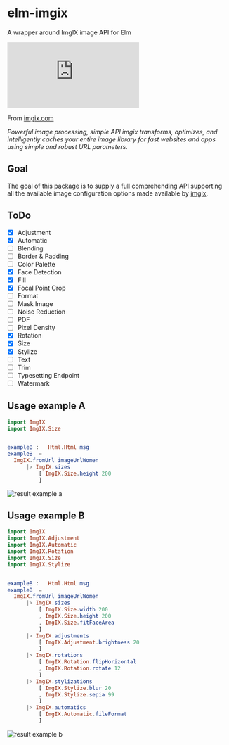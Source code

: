 # elm-imgix

A wrapper around ImgIX image API for Elm

![imgix logo](https://assets.imgix.net/presskit/imgix-presskit.pdf?page=3&fm=png&w=200)

From [imgix.com](https://www.imgix.com)

_Powerful image processing, simple API
imgix transforms, optimizes, and intelligently caches your entire image library for fast websites and apps using simple and robust URL parameters._

## Goal

The goal of this package is to supply a full comprehending API supporting all the available image configuration options made available by [imgix](https://www.imgix.com).

## ToDo

- [x] Adjustment
- [x] Automatic
- [ ] Blending
- [ ] Border & Padding
- [ ] Color Palette
- [x] Face Detection
- [x] Fill
- [x] Focal Point Crop
- [ ] Format
- [ ] Mask Image
- [ ] Noise Reduction
- [ ] PDF
- [ ] Pixel Density
- [x] Rotation
- [x] Size
- [x] Stylize
- [ ] Text
- [ ] Trim
- [ ] Typesetting Endpoint
- [ ] Watermark

## Usage example A

```elm
import ImgIX
import ImgIX.Size


exampleB :   Html.Html msg
exampleB  =
  ImgIX.fromUrl imageUrlWomen
      |> ImgIX.sizes
          [ ImgIX.Size.height 200
          ]


```
![result example a](https://static-a.imgix.net/woman.jpg?h=200)


## Usage example B


```elm
import ImgIX
import ImgIX.Adjustment
import ImgIX.Automatic
import ImgIX.Rotation
import ImgIX.Size
import ImgIX.Stylize


exampleB :   Html.Html msg
exampleB  =
  ImgIX.fromUrl imageUrlWomen
      |> ImgIX.sizes
          [ ImgIX.Size.width 200
          , ImgIX.Size.height 200
          , ImgIX.Size.fitFaceArea
          ]
      |> ImgIX.adjustments
          [ ImgIX.Adjustment.brightness 20
          ]
      |> ImgIX.rotations
          [ ImgIX.Rotation.flipHorizontal
          , ImgIX.Rotation.rotate 12
          ]
      |> ImgIX.stylizations
          [ ImgIX.Stylize.blur 20
          , ImgIX.Stylize.sepia 99
          ]
      |> ImgIX.automatics
          [ ImgIX.Automatic.fileFormat
          ]


```

![result example b](https://static-a.imgix.net/woman.jpg?w=200&h=200&fit=facearea&rot=12&flip=h&bri=20&auto=format&blur=20&sepia=99)
